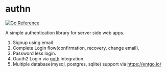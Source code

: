 # authn

[![Go Reference](https://pkg.go.dev/badge/github.com/adnaan/authn.svg)](https://pkg.go.dev/github.com/adnaan/authn)

A simple authentication library for server side web apps.

1. Signup using email
2. Complete Login flow(confirmation, recovery, change email).
3. Password less login.
4. Oauth2 Login via [goth](https://github.com/markbates/goth) integration.
5. Multiple database(mysql, postgres, sqlite) support via https://entgo.io/